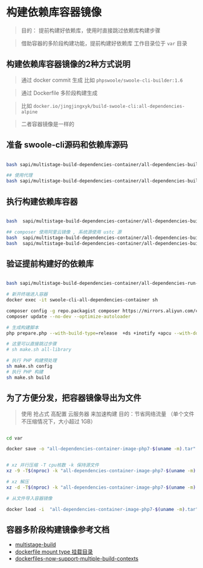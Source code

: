 # 构建依赖库容器镜像

> 目的： 提前构建好依赖库，使用时直接跳过依赖库构建步骤

> 借助容器的多阶段构建功能，提前构建好依赖库
> 工作目录位于 `var` 目录

## 构建依赖库容器镜像的2种方式说明

> 通过 docker commit 生成 比如 `phpswoole/swoole-cli-builder:1.6`

> 通过 Dockerfile 多阶段构建生成

> 比如 `docker.io/jingjingxyk/build-swoole-cli:all-dependencies-alpine`

> 二者容器镜像是一样的

## 准备 swoole-cli源码和依赖库源码

```bash

bash sapi/multistage-build-dependencies-container/all-dependencies-build-init.sh

## 使用代理
bash sapi/multistage-build-dependencies-container/all-dependencies-build-init.sh --proxy http://127.0.0.1:1080 --composer_mirror aliyun

```

## 执行构建依赖库容器

```bash

bash  sapi/multistage-build-dependencies-container/all-dependencies-build-container.sh

## composer 使用阿里云镜像 , 系统源使用 ustc 源
bash  sapi/multistage-build-dependencies-container/all-dependencies-build-container.sh  --mirror ustc --composer_mirror aliyun
bash  sapi/multistage-build-dependencies-container/all-dependencies-build-container.sh  --mirror tuna --composer_mirror tencent

```

## 验证提前构建好的依赖库

```bash

bash sapi/multistage-build-dependencies-container/all-dependencies-run-container.sh

# 新开终端进入容器
docker exec -it swoole-cli-all-dependencies-container sh

composer config -g repo.packagist composer https://mirrors.aliyun.com/composer/
composer update --no-dev --optimize-autoloader

# 生成构建脚本
php prepare.php --with-build-type=release  +ds +inotify +apcu --with-download-mirror-url=https://swoole-cli.jingjingxyk.com/

# 这里可以直接跳过步骤
# sh make.sh all-library

# 执行 PHP 构建预处理
sh make.sh config
# 执行 PHP 构建
sh make.sh build

```

## 为了方便分发，把容器镜像导出为文件

> 使用 抢占式 高配置 云服务器 来加速构建
> 目的：节省网络流量 （单个文件不压缩情况下，大小超过 1GB）

```bash

cd var

docker save -o "all-dependencies-container-image-php7-$(uname -m).tar" $(cat all-dependencies-container.txt)


# xz 并行压缩 -T cpu核数 -k 保持源文件
xz -9 -T$(nproc) -k "all-dependencies-container-image-php7-$(uname -m).tar"

# xz 解压
xz -d -T$(nproc) -k "all-dependencies-container-image-php7-$(uname -m).tar.xz"

# 从文件导入容器镜像

docker load -i  "all-dependencies-container-image-php7-$(uname -m).tar"


```

## 容器多阶段构建镜像参考文档

- [multistage-build](https://docs.docker.com/develop/develop-images/multistage-build/)
- [dockerfile mount type 挂载目录](https://docs.docker.com/engine/reference/builder/#run---mount)
- [dockerfiles-now-support-multiple-build-contexts](https://www.docker.com/blog/dockerfiles-now-support-multiple-build-contexts/)
